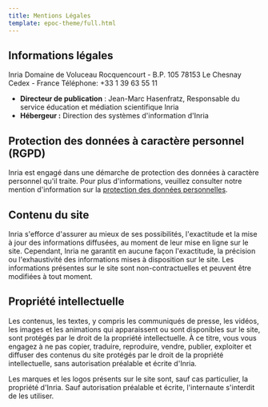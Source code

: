 ```yaml
---
title: Mentions Légales
template: epoc-theme/full.html
---
```


## Informations légales

Inria Domaine de Voluceau Rocquencourt - B.P. 105 78153 Le Chesnay Cedex - France Téléphone: +33 1 39 63 55 11

*   **Directeur de publication** : Jean-Marc Hasenfratz, Responsable du service éducation et médiation scientifique Inria
*   **Hébergeur :** Direction des systèmes d'information d'Inria

## Protection des données à caractère personnel (RGPD)


Inria est engagé dans une démarche de protection des données à caractère personnel qu'il traite. Pour plus d'informations, veuillez consulter notre mention d'information sur la [protection des données personnelles](/node/106 "Données personnelles").

## Contenu du site


Inria s'efforce d'assurer au mieux de ses possibilités, l'exactitude et la mise à jour des informations diffusées, au moment de leur mise en ligne sur le site. Cependant, Inria ne garantit en aucune façon l'exactitude, la précision ou l'exhaustivité des informations mises à disposition sur le site. Les informations présentes sur le site sont non-contractuelles et peuvent être modifiées à tout moment.

Propriété intellectuelle
------------------------

Les contenus, les textes, y compris les communiqués de presse, les vidéos, les images et les animations qui apparaissent ou sont disponibles sur le site, sont protégés par le droit de la propriété intellectuelle. À ce titre, vous vous engagez à ne pas copier, traduire, reproduire, vendre, publier, exploiter et diffuser des contenus du site protégés par le droit de la propriété intellectuelle, sans autorisation préalable et écrite d'Inria.

Les marques et les logos présents sur le site sont, sauf cas particulier, la propriété d'Inria. Sauf autorisation préalable et écrite, l'internaute s'interdit de les utiliser.
